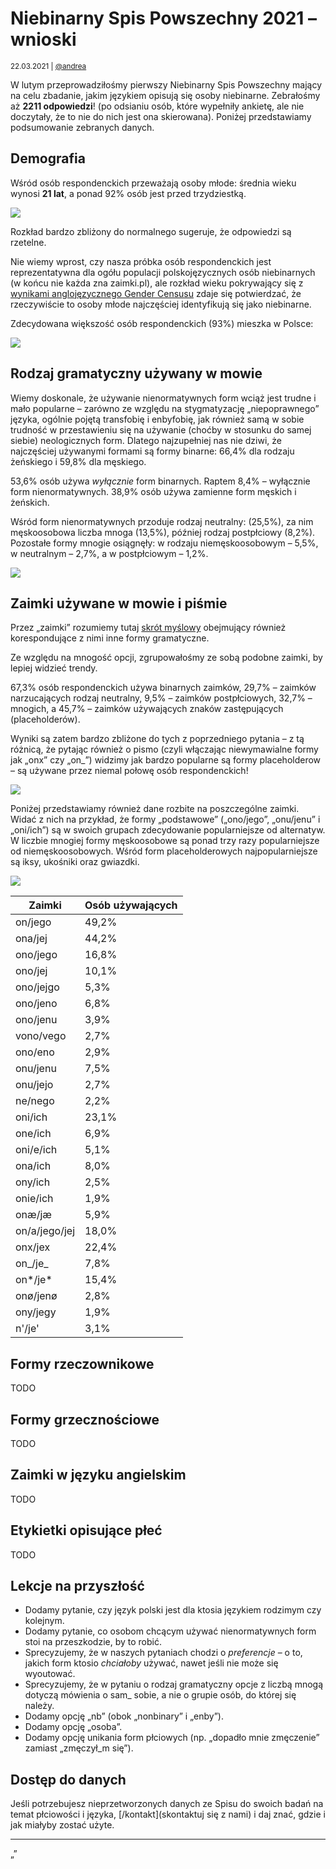 # Niebinarny Spis Powszechny 2021 – wnioski

<small>22.03.2021 | [@andrea](/@andrea)</small>

W lutym przeprowadziłośmy pierwszy Niebinarny Spis Powszechny mający na celu zbadanie,
jakim językiem opisują się osoby niebinarne.
Zebrałośmy aż **2211 odpowiedzi**!
(po odsianiu osób, które wypełniły ankietę, ale nie doczytały, że to nie do nich jest ona skierowana).
Poniżej przedstawiamy podsumowanie zebranych danych.

## Demografia

Wśród osób respondenckich przeważają osoby młode: średnia wieku wynosi **21 lat**,
a ponad 92% osób jest przed trzydziestką.

![](/img/spis-pl-2021/wiek-histogram.png)

Rozkład bardzo zbliżony do normalnego sugeruje, że odpowiedzi są rzetelne.

Nie wiemy wprost, czy nasza próbka osób respondenckich
jest reprezentatywna dla ogółu populacji polskojęzycznych osób niebinarnych (w końcu nie każda zna zaimki.pl),
ale rozkład wieku pokrywający się z [wynikami anglojęzycznego Gender Censusu](https://gendercensus.com/results/2020-enby-and-age/)
zdaje się potwierdzać, że rzeczywiście to osoby młode najczęściej identyfikują się jako niebinarne.

Zdecydowana większość osób respondenckich (93%) mieszka w Polsce:

![](/img/spis-pl-2021/zamieszkanie.png)

## Rodzaj gramatyczny używany w mowie

Wiemy doskonale, że używanie nienormatywnych form wciąż jest trudne i mało popularne
– zarówno ze względu na stygmatyzację „niepoprawnego” języka, ogólnie pojętą transfobię i enbyfobię,
jak również samą w sobie trudność w przestawieniu się na używanie (choćby w stosunku do samej siebie) neologicznych form. 
Dlatego najzupełniej nas nie dziwi, że najczęściej używanymi formami są formy binarne: 66,4% dla rodzaju żeńskiego i 59,8% dla męskiego.

53,6% osób używa _wyłącznie_ form binarnych. Raptem 8,4% – wyłącznie form nienormatywnych.
38,9% osób używa zamienne form męskich i żeńskich. 

Wśród form nienormatywnych przoduje rodzaj neutralny: (25,5%), za nim męskoosobowa liczba mnoga (13,5%), później rodzaj postpłciowy (8,2%).
Pozostałe formy mnogie osiągnęły: w rodzaju niemęskoosobowym – 5,5%, w neutralnym – 2,7%, a w postpłciowym – 1,2%.

![](/img/spis-pl-2021/rodzaj.png)

## Zaimki używane w mowie i piśmie

Przez „zaimki” rozumiemy tutaj [skrót myślowy](/pytania#zaimki) obejmujący również korespondujące z nimi inne formy gramatyczne.

Ze względu na mnogość opcji, zgrupowałośmy ze sobą podobne zaimki, by lepiej widzieć trendy.

67,3% osób respondenckich używa binarnych zaimków,
29,7% – zaimków narzucających rodzaj neutralny,
9,5% – zaimków postpłciowych,
32,7% – mnogich,
a 45,7% – zaimków używających znaków zastępujących (placeholderów).

Wyniki są zatem bardzo zbliżone do tych z poprzedniego pytania – z tą różnicą, że pytając również o pismo
(czyli włączając niewymawialne formy jak „onx” czy „on_”) widzimy jak bardzo popularne są formy placeholderow
 – są używane przez niemal połowę osób respondenckich!

![](/img/spis-pl-2021/zaimki-grupy.png)

Poniżej przedstawiamy również dane rozbite na poszczególne zaimki.
Widać z nich na przykład, że formy „podstawowe” („ono/jego”, „onu/jenu” i „oni/ich”)
są w swoich grupach zdecydowanie popularniejsze od alternatyw.
W liczbie mnogiej formy męskoosobowe są ponad trzy razy popularniejsze od niemęskoosobowych.
Wśród form placeholderowych najpopularniejsze są iksy, ukośniki oraz gwiazdki.

![](/img/spis-pl-2021/zaimki.png)

| Zaimki | Osób używających |
| ------ | ---------------- |
| on/jego | 49,2% |
| ona/jej | 44,2% |
| ono/jego | 16,8% |
| ono/jej | 10,1% |
| ono/jejgo | 5,3% |
| ono/jeno | 6,8% |
| ono/jenu | 3,9% |
| vono/vego | 2,7% |
| ono/eno | 2,9% |
| onu/jenu | 7,5% |
| onu/jejo | 2,7% |
| ne/nego | 2,2% |
| oni/ich | 23,1% |
| one/ich | 6,9% |
| oni/e/ich | 5,1% |
| ona/ich | 8,0% |
| ony/ich | 2,5% |
| onie/ich | 1,9% |
| onæ/jæ | 5,9% |
| on/a/jego/jej | 18,0% |
| onx/jex | 22,4% |
| on_/je_ | 7,8% |
| on*/je* | 15,4% |
| onø/jenø | 2,8% |
| ony/jegy | 1,9% |
| n'/je' | 3,1% |

## Formy rzeczownikowe

TODO

## Formy grzecznościowe

TODO

## Zaimki w języku angielskim

TODO

## Etykietki opisujące płeć

TODO

## Lekcje na przyszłość

 - Dodamy pytanie, czy język polski jest dla ktosia językiem rodzimym czy kolejnym.
 - Dodamy pytanie, co osobom chcącym używać nienormatywnych form stoi na przeszkodzie, by to robić.
 - Sprecyzujemy, że w naszych pytaniach chodzi o _preferencje_ – o to, jakich form ktosio _chciałoby_ używać, nawet jeśli nie może się wyoutować.
 - Sprecyzujemy, że w pytaniu o rodzaj gramatyczny opcje z liczbą mnogą dotyczą mówienia o sam_ sobie, a nie o grupie osób, do której się należy.
 - Dodamy opcję „nb” (obok „nonbinary” i „enby”).
 - Dodamy opcję „osoba”.
 - Dodamy opcję unikania form płciowych (np. „dopadło mnie zmęczenie” zamiast „zmęczył_m się”).

## Dostęp do danych

Jeśli potrzebujesz nieprzetworzonych danych ze Spisu do swoich badań na temat płciowości i języka,
[/kontakt](skontaktuj się z nami) i daj znać, gdzie i jak miałyby zostać użyte.

---

„”
